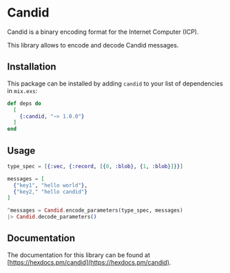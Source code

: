 # Candid

Candid is a binary encoding format for the Internet Computer (ICP).

This library allows to encode and decode Candid messages.

## Installation

This package can be installed
by adding `candid` to your list of dependencies in `mix.exs`:

```elixir
def deps do
  [
    {:candid, "~> 1.0.0"}
  ]
end
```

## Usage

```elixir
type_spec = [{:vec, {:record, [{0, :blob}, {1, :blob}]}}]

messages = [
  {"key1", "hello world"},
  {"key2," "hello candid"}
]

^messages = Candid.encode_parameters(type_spec, messages)
|> Candid.decode_parameters()
```

## Documentation

The documentation for this library can be found at [https://hexdocs.pm/candid](https://hexdocs.pm/candid).
